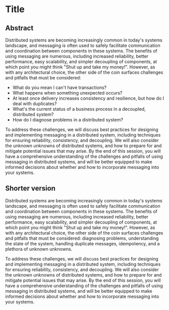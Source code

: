 # Title

## Abstract

Distributed systems are becoming increasingly common in today's systems landscape, and messaging is often used to safely facilitate communication and coordination between components in these systems. The benefits of using messaging are numerous, including increased reliability, better performance, easy scalability, and simpler decoupling of components, at which point you might think "Shut up and take my money!". However, as with any architectural choice, the other side of the coin surfaces challenges and pitfalls that must be considered:

- What do you mean I can't have transactions?
- What happens when something unexpected occurs?
- At least once delivery increases consistency and resilience, but how do I deal with duplicates?
- What's the current status of a business process in a decoupled, distributed system?
- How do I diagnose problems in a distributed system?

To address these challenges, we will discuss best practices for designing and implementing messaging in a distributed system, including techniques for ensuring reliability, consistency, and decoupling. We will also consider the unknown unknowns of distributed systems, and how to prepare for and mitigate potential issues that may arise. By the end of this session, you will have a comprehensive understanding of the challenges and pitfalls of using messaging in distributed systems, and will be better equipped to make informed decisions about whether and how to incorporate messaging into your systems.


## Shorter version

Distributed systems are becoming increasingly common in today's systems landscape, and messaging is often used to safely facilitate communication and coordination between components in these systems. The benefits of using messaging are numerous, including increased reliability, better performance, easy scalability, and simpler decoupling of components, at which point you might think "Shut up and take my money!". However, as with any architectural choice, the other side of the coin surfaces challenges and pitfalls that must be considered: diagnosing problems, understanding the state of the system, handling duplicate messages, idempotency, and a plethora of unknown unknowns.

To address these challenges, we will discuss best practices for designing and implementing messaging in a distributed system, including techniques for ensuring reliability, consistency, and decoupling. We will also consider the unknown unknowns of distributed systems, and how to prepare for and mitigate potential issues that may arise. By the end of this session, you will have a comprehensive understanding of the challenges and pitfalls of using messaging in distributed systems, and will be better equipped to make informed decisions about whether and how to incorporate messaging into your systems.
